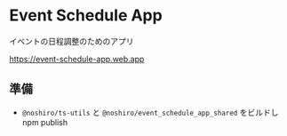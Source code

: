 # Event Schedule App

イベントの日程調整のためのアプリ

https://event-schedule-app.web.app

## 準備

-   `@noshiro/ts-utils` と `@noshiro/event_schedule_app_shared` をビルドし npm publish
